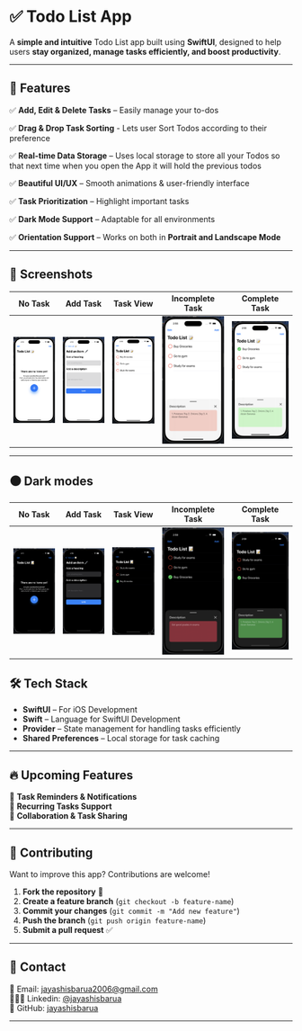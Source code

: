 # ✅ **Todo List App**  

A **simple and intuitive** Todo List app built using **SwiftUI**, designed to help users **stay organized, manage tasks efficiently, and boost productivity**.  

---

## 🚀 **Features**  

✅ **Add, Edit & Delete Tasks** – Easily manage your to-dos  

✅ **Drag & Drop Task Sorting** - Lets user Sort Todos according to their preference

✅ **Real-time Data Storage** – Uses local storage to store all your Todos so that next
time when you open the App it will hold the previous todos 

✅ **Beautiful UI/UX** – Smooth animations & user-friendly interface  

✅ **Task Prioritization** – Highlight important tasks  

✅ **Dark Mode Support** – Adaptable for all environments  

✅ **Orientation Support** – Works on both in **Portrait and Landscape Mode**  

---

## 📸 **Screenshots**  

| No Task | Add Task | Task View | Incomplete Task | Complete Task |
|------------|---------|-----------|-----------|-----------|
| <img src="https://github.com/jayashisbarua/Todo-list-App/blob/main/no%20tasks.png" width="250"> | <img src="https://github.com/jayashisbarua/Todo-list-App/blob/main/add%20task.png" width="250"> | <img src="https://github.com/jayashisbarua/Todo-list-App/blob/main/tasks.png" width="250"> | <img src="https://github.com/jayashisbarua/Todo-list-App/blob/main/incomplete.png" width="250"> | <img src="https://github.com/jayashisbarua/Todo-list-App/blob/main/complete.png" width="250"> |

---

## ⚫️ Dark modes

| No Task | Add Task | Task View | Incomplete Task | Complete Task |
|------------|---------|-----------|-----------|-----------|
| <img src="https://github.com/jayashisbarua/Todo-list-App/blob/main/no%20tasks%20dark.png" width="250"> | <img src="https://github.com/jayashisbarua/Todo-list-App/blob/main/add%20task%20dark.png" width="250"> | <img src="https://github.com/jayashisbarua/Todo-list-App/blob/main/tasks%20dark.png" width="250"> | <img src="https://github.com/jayashisbarua/Todo-list-App/blob/main/incomplete%20dark.png" width="250"> | <img src="https://github.com/jayashisbarua/Todo-list-App/blob/main/complete%20dark.png" width="250"> |

## 🛠️ **Tech Stack**  

- **SwiftUI** – For iOS Development
- **Swift** – Language for SwiftUI Development  
- **Provider** – State management for handling tasks efficiently 
- **Shared Preferences** – Local storage for task caching  

---

## 🔥 **Upcoming Features**  

🔲 **Task Reminders & Notifications**  
🔲 **Recurring Tasks Support**  
🔲 **Collaboration & Task Sharing**  

---

## 🤝 **Contributing**  

Want to improve this app? Contributions are welcome!  

1. **Fork the repository** 📌  
2. **Create a feature branch** (`git checkout -b feature-name`)  
3. **Commit your changes** (`git commit -m "Add new feature"`)  
4. **Push the branch** (`git push origin feature-name`)  
5. **Submit a pull request** ✅  

---

## 📩 **Contact**  

📧 Email: [jayashisbarua2006@gmail.com](mailto:jayashisbarua2006@gmail.com)  
🧑🏻‍💼 Linkedin: [@jayashisbarua](https://www.linkedin.com/in/jayashisBarua/)  
📌 GitHub: [jayashisbarua](https://github.com/jayashisbarua)  

---
